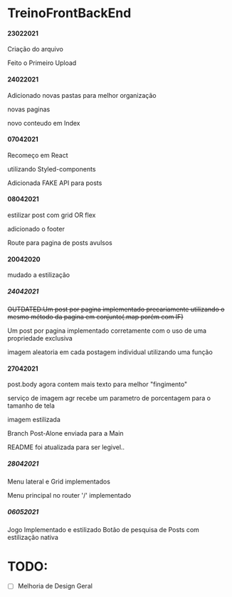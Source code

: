 # TreinoFrontBackEnd
#### 23022021
Criação do arquivo

Feito o Primeiro Upload
#### 24022021
Adicionado novas pastas para melhor organização

novas paginas

novo conteudo em Index
#### 07042021
Recomeço em React

utilizando Styled-components

Adicionada FAKE API para posts
#### 08042021
estilizar post com grid OR flex

adicionado o footer

Route para pagina de posts avulsos
#### 20042020
mudado a estilização
##### 24042021
~~OUTDATED:Um post por pagina implementado precariamente utilizando o mesmo método da pagina em conjunto(.map porém com IF)~~

Um post por pagina implementado corretamente com o uso de uma propriedade exclusiva

imagem aleatoria em cada postagem individual utilizando uma função
#### 27042021
post.body agora contem mais texto para melhor "fingimento"

serviço de imagem agr recebe um parametro de porcentagem para o tamanho de tela

imagem estilizada

Branch Post-Alone enviada para a Main

README foi atualizada para ser legivel..
##### 28042021
Menu lateral e Grid implementados

Menu principal no router '/' implementado
##### 06052021
Jogo Implementado e estilizado
Botão de pesquisa de Posts com estilização nativa

# TODO:
- [ ] Melhoria de Design Geral
